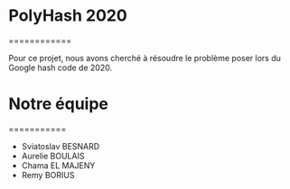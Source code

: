 # PolyHash 2020
============

Pour ce projet, nous avons cherché à résoudre le problème poser lors du Google hash code de 2020.

# Notre équipe
===========
* Sviatoslav BESNARD
* Aurelie BOULAIS
* Chama EL MAJENY
* Remy BORIUS

